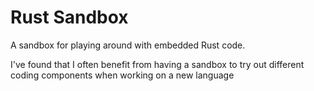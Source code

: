 # Rust Sandbox

A sandbox for playing around with embedded Rust code.

I've found that I often benefit from having a sandbox to try out
different coding components when working on a new language

